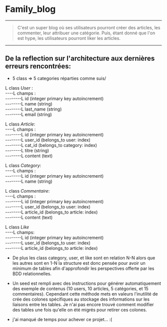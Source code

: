 # Family_blog #
<hr/>

> C'est un super blog où ses utilisateurs pourront créer des articles, les commenter, leur attribuer une catégorie. Puis, étant donné que l'on est hype, les utilisateurs pourront liker les articles.

<hr/>

## De la reflection sur l'architecture aux dernières erreurs rencontrées:  

* 5 class => 5 categories réparties comme suis/  

L class *User* :   
----L champs :  
--------L id (integer primary key autoincrement)  
--------L name (string)  
--------L last_name (string)  
--------L email (string)  
  
L class *Article*:  
----L champs :  
--------L id (integer primary key autoincrement)  
--------L user_id (belongs_to user: index)  
--------L cat_id (belongs_to category: index)  
--------L titre (string)  
--------L content (text)  
  
L class *Category*:  
----L champs :  
--------L id (integer primary key autoincrement)  
--------L name (string)   
  
L class *Commentaire*:  
----L champs :  
--------L id (integer primary key autoincrement)  
--------L user_id (belongs_to user: index)  
--------L article_id (belongs_to article: index)  
--------L content (text)   
  
L class *Like*  
----L champs:  
--------L id (integer primary key autoincrement)  
--------L user_id (belongs_to user: index)  
--------L article_id (belongs_to article: index)  
  
* De plus les class category, user, et like sont en relation N-N alors que les autres sont en 1-N la structure est donc pensée pour avoir un minimum de tables afin d'approfondir les perspectives offerte par les BDD relationnelles.
  
* Un seed est rempli avec des instructions pour générer automatiquement des exemple de contenus (10 users, 10 articles, 5 catégories, et 15 commentaires).
Cependant cette méthode mets en valeurs l'inutilité de crée des colones spécifiques au stockage des informations sur les liaisons entre les tables. Je n'ai pas encore trouvé comment modifier des tables une fois qu'elle on été migrés pour retirer ces colones.

* j'ai manqué de temps pour achever ce projet... :(
